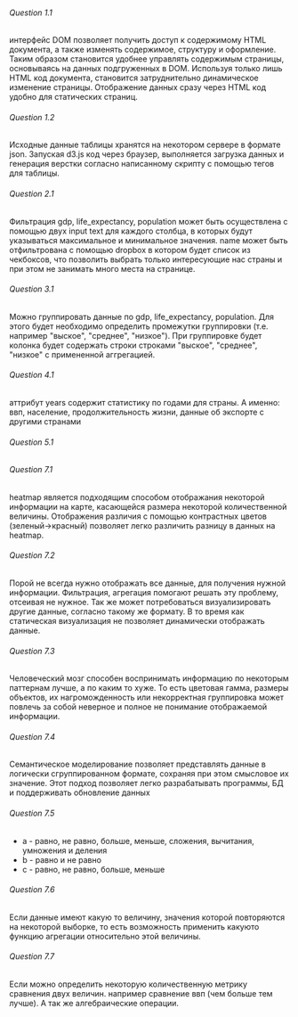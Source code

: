 ###### Question 1.1
интерфейс DOM позволяет получить доступ к содержимому HTML документа, а также изменять содержимое, структуру и оформление. Таким образом становится удобнее управлять содержимым страницы, основываясь на данных подгруженных в DOM. Используя только лишь HTML код документа, становится затруднительно динамическое изменение страницы. Отображение данных сразу через HTML код удобно для статических страниц. 
###### Question 1.2
Исходные данные таблицы хранятся на некотором сервере в формате json. Запуская d3.js код через браузер, выполняется загрузка данных и генерация верстки согласно написанному скрипту с помощью тегов для таблицы.  
###### Question 2.1
Фильтрация gdp, life_expectancy, population может быть осуществлена с помощью двух input text для каждого столбца, в которых будут указываться максимальное и минимальное значения. 
name может быть отфильтрована с помощью dropbox в котором будет список из чекбоксов, что позволить выбрать только интересующие нас страны и при этом не занимать много места на странице.  
###### Question 3.1
Можно группировать данные по gdp, life_expectancy, population. Для этого будет необходимо определить промежутки группировки (т.е. например "выское", "среднее", "низкое"). При группировке будет колонка будет содержать строки строками "выское", "среднее", "низкое" с примененной аггрегацией. 
###### Question 4.1
аттрибут years содержит статистику по годами для страны. А именно: ввп, население, продолжительность жизни, данные об экспорте с другими странами
###### Question 5.1
###### Question 7.1
heatmap является подходящим способом отображания некоторой информации на карте, касающейся размера некоторой количественной величины. Отображения различия с помощью контрастных цветов (зеленый->красный) позволяет легко различить разницу в данных на heatmap.
###### Question 7.2
Порой не всегда нужно отображать все данные, для получения нужной информации. Фильтрация, агрегация помогают решать эту проблему, отсеивая не нужное. Так же может потребоваться визуализировать другие данные, согласно такому же формату. В то время как статическая визуализация не позволяет динамически отображать данные.  
###### Question 7.3
Человеческий мозг способен воспринимать информацию по некоторым паттернам лучше, а по каким то хуже. То есть цветовая гамма, размеры объектов, их нагроможденность или некорректная группировка может повлечь за собой неверное и полное не понимание отображаемой информации. 
###### Question 7.4
Семантическое моделирование  позволяет представлять данные в логически сгруппированном формате, сохраняя при этом смысловое их значение. Этот подход позволяет легко разрабатывать программы, БД и поддерживать обновление данных
###### Question 7.5
* a - равно, не равно, больше, меньше, сложения, вычитания, умножения и деления 
* b - равно и не равно 
* c - равно, не равно, больше, меньше

###### Question 7.6
Если данные имеют какую то величину, значения которой повторяются на некоторой выборке, то есть возможность применить какуюто функцию агрегации относительно этой величины. 
###### Question 7.7 
Если можно определить некоторую количественную метрику сравнения двух величин. например сравнение ввп (чем больше тем лучше). А так же алгебраические операции. 